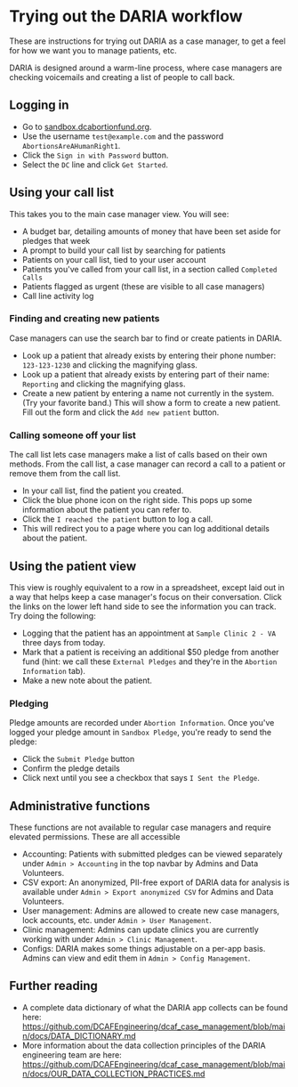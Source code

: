# Trying out the DARIA workflow

These are instructions for trying out DARIA as a case manager, to get a feel for how we want you to manage patients, etc.

DARIA is designed around a warm-line process, where case managers are checking voicemails and creating a list of people to call back.

## Logging in

* Go to [sandbox.dcabortionfund.org](https://sandbox.dcabortionfund.org).
* Use the username `test@example.com` and the password `AbortionsAreAHumanRight1`.
* Click the `Sign in with Password` button.
* Select the `DC` line and click `Get Started`.

## Using your call list

This takes you to the main case manager view. You will see:

* A budget bar, detailing amounts of money that have been set aside for pledges that week
* A prompt to build your call list by searching for patients
* Patients on your call list, tied to your user account
* Patients you've called from your call list, in a section called `Completed Calls`
* Patients flagged as urgent (these are visible to all case managers)
* Call line activity log

### Finding and creating new patients

Case managers can use the search bar to find or create patients in DARIA.

* Look up a patient that already exists by entering their phone number: `123-123-1230` and clicking the magnifying glass.
* Look up a patient that already exists by entering part of their name: `Reporting` and clicking the magnifying glass.
* Create a new patient by entering a name not currently in the system. (Try your favorite band.) This will show a form to create a new patient. Fill out the form and click the `Add new patient` button.

### Calling someone off your list

The call list lets case managers make a list of calls based on their own methods. From the call list, a case manager can record a call to a patient or remove them from the call list.

* In your call list, find the patient you created.
* Click the blue phone icon on the right side. This pops up some information about the patient you can refer to.
* Click the `I reached the patient` button to log a call.
* This will redirect you to a page where you can log additional details about the patient.

## Using the patient view

This view is roughly equivalent to a row in a spreadsheet, except laid out in a way that helps keep a case manager's focus on their conversation. Click the links on the lower left hand side to see the information you can track. Try doing the following:

* Logging that the patient has an appointment at `Sample Clinic 2 - VA` three days from today.
* Mark that a patient is receiving an additional $50 pledge from another fund (hint: we call these `External Pledges` and they're in the `Abortion Information` tab).
* Make a new note about the patient.

### Pledging

Pledge amounts are recorded under `Abortion Information`. Once you've logged your pledge amount in `Sandbox Pledge`, you're ready to send the pledge:

* Click the `Submit Pledge` button
* Confirm the pledge details
* Click next until you see a checkbox that says `I Sent the Pledge`.

## Administrative functions

These functions are not available to regular case managers and require elevated permissions. These are all accessible

* Accounting: Patients with submitted pledges can be viewed separately under `Admin > Accounting` in the top navbar by Admins and Data Volunteers.
* CSV export: An anonymized, PII-free export of DARIA data for analysis is available under `Admin > Export anonymized CSV` for Admins and Data Volunteers.
* User management: Admins are allowed to create new case managers, lock accounts, etc. under `Admin > User Management`.
* Clinic management: Admins can update clinics you are currently working with under `Admin > Clinic Management`.
* Configs: DARIA makes some things adjustable on a per-app basis. Admins can view and edit them in `Admin > Config Management`.

## Further reading

* A complete data dictionary of what the DARIA app collects can be found here:
https://github.com/DCAFEngineering/dcaf_case_management/blob/main/docs/DATA_DICTIONARY.md
* More information about the data collection principles of the DARIA engineering team are here:
https://github.com/DCAFEngineering/dcaf_case_management/blob/main/docs/OUR_DATA_COLLECTION_PRACTICES.md
